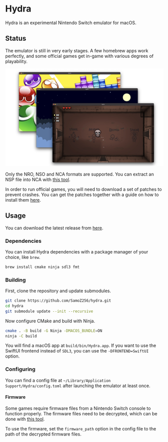 # Hydra

Hydra is an experimental Nintendo Switch emulator for macOS.

## Status

The emulator is still in very early stages. A few homebrew apps work perfectly, and some official games get in-game with various degrees of playability.

![Showcase](img/showcase.png)

Only the NRO, NSO and NCA formats are supported. You can extract an NSP file into NCA with [this tool](https://github.com/SamoZ256/switch-extract-macos).

In order to run official games, you will need to download a set of patches to prevent crashes. You can get the patches together with a guide on how to install them [here](https://github.com/SamoZ256/hydra-patches).

## Usage

You can download the latest release from [here](https://github.com/SamoZ256/hydra/releases/latest).

### Dependencies

You can install Hydra dependencies with a package manager of your choice, like `brew`.

```sh
brew install cmake ninja sdl3 fmt
```

### Building

First, clone the repository and update submodules.

```sh
git clone https://github.com/SamoZ256/hydra.git
cd hydra
git submodule update --init --recursive
```

Now configure CMake and build with Ninja.

```sh
cmake . -B build -G Ninja -DMACOS_BUNDLE=ON
ninja -C build
```

You will find a macOS app at `build/bin/Hydra.app`. If you want to use the SwiftUI frontend instead of `SDL3`, you can use the `-DFRONTEND=SwiftUI` option.

### Configuring

You can find a config file at `~/Library/Application Support/Hydra/config.toml` after launching the emulator at least once.

#### Firmware

Some games require firmware files from a Nintendo Switch console to function properly. The firmware files need to be decrypted, which can be done with [this tool](https://github.com/SamoZ256/switch-extract-macos).

To use the firmware, set the `firmware_path` option in the config file to the path of the decrypted firmware files.
